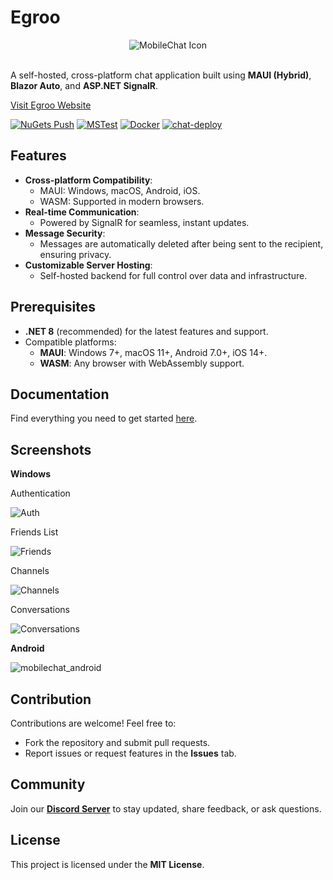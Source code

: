 # Egroo

<div align="center">
  <img src="docs/icon.png" alt="MobileChat Icon" />
</div>
<br/>

A self-hosted, cross-platform chat application built using **MAUI (Hybrid)**, **Blazor Auto**, and **ASP.NET SignalR**.

[Visit Egroo Website](https://www.egroo.org/)

[![NuGets Push](https://github.com/jihadkhawaja/Egroo/actions/workflows/Nuget.yml/badge.svg)](https://github.com/jihadkhawaja/Egroo/actions/workflows/Nuget.yml)
[![MSTest](https://github.com/jihadkhawaja/Egroo/actions/workflows/MSTest.yml/badge.svg)](https://github.com/jihadkhawaja/Egroo/actions/workflows/MSTest.yml)
[![Docker](https://github.com/jihadkhawaja/Egroo/actions/workflows/Docker.yml/badge.svg)](https://github.com/jihadkhawaja/Egroo/actions/workflows/Docker.yml)
[![chat-deploy](https://github.com/jihadkhawaja/Egroo/actions/workflows/Deploy-Chat.yml/badge.svg)](https://github.com/jihadkhawaja/Egroo/actions/workflows/Deploy-Chat.yml)

## Features
- **Cross-platform Compatibility**: 
  - MAUI: Windows, macOS, Android, iOS.
  - WASM: Supported in modern browsers.
- **Real-time Communication**: 
  - Powered by SignalR for seamless, instant updates.
- **Message Security**: 
  - Messages are automatically deleted after being sent to the recipient, ensuring privacy.
- **Customizable Server Hosting**: 
  - Self-hosted backend for full control over data and infrastructure.

## Prerequisites
- **.NET 8** (recommended) for the latest features and support.
- Compatible platforms:
  - **MAUI**: Windows 7+, macOS 11+, Android 7.0+, iOS 14+.
  - **WASM**: Any browser with WebAssembly support.

## Documentation
Find everything you need to get started [here](https://github.com/jihadkhawaja/MobileChat/wiki).

## Screenshots
**Windows**

Authentication

![Auth](docs/mobilechat_1_auth.png)

Friends List

![Friends](docs/mobilechat_1_friends.png)

Channels

![Channels](docs/mobilechat_1_channels.png)

Conversations

![Conversations](docs/mobilechat_1_channel.png)

**Android**  

![mobilechat_android](docs/mobilechat_android.png)

## Contribution
Contributions are welcome! Feel free to:
- Fork the repository and submit pull requests.
- Report issues or request features in the **Issues** tab.

## Community
Join our **[Discord Server](https://discord.gg/9KMAM2RKVC)** to stay updated, share feedback, or ask questions.

## License
This project is licensed under the **MIT License**.
